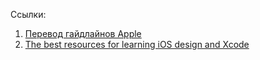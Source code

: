 Ссылки:

1. [Перевод гайдлайнов Apple](https://medium.com/ios-guidelines-in-russian)
2. [The best resources for learning iOS design and Xcode](https://designcode.io/learn)